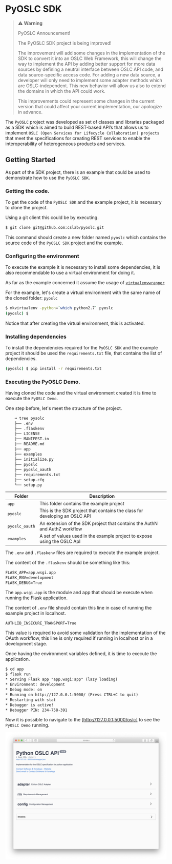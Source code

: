 # PyOSLC SDK

> :warning: **Warning**
> 
> PyOSLC Announcement!
> 
> The PyOSLC SDK project is being improved!
> 
> The improvement will add some changes in the implementation of the SDK 
> to convert it into an OSLC Web Framework, this will change the way 
> to implement the API by adding better support for more data sources 
> by defining a neutral interface between OSLC API code, and data 
> source-specific access code. For adding a new data source, a developer 
> will only need to implement some adapter methods which are OSLC-independent. 
> This new behavior will allow us also to extend the domains in which 
> the API could work.
> 
> This improvements could represent some changes in the current version 
> that could affect your current implementation, our apologize in advance.


The `PyOSLC` project was developed as set of classes and libraries 
packaged as a SDK which is aimed to build REST-based API’s that allows us 
to implement `OSLC (Open Services for Lifecycle Collaboration) projects`
that meet the specifications for creating REST services to enable 
the interoperability of heterogeneous products and services.

## Getting Started

As part of the SDK project, there is an example that could be used to
demonstrate how to use the `PyOSLC SDK`.

### Getting the code.
To get the code of the `PyOSLC SDK` and the example project, it is necessary
to clone the project.

Using a git client this could be by executing.

```bash
$ git clone git@github.com:cslab/pyoslc.git
```

This command should create a new folder named `pyoslc` which contains the 
source code of the `PyOSLC SDK` project and the example.

### Configuring the environment
To execute the example it is necessary to install some dependencies,
it is also recommendable to use a virtual environment for doing it.

As far as the example concerned it assume the usage of 
[`virtualenvwrapper`](https://virtualenvwrapper.readthedocs.io/en/latest/)

For the example, let's create a virtual environment with the same name of 
the cloned folder: `pyoslc`

```bash
$ mkvirtualenv -python=`which python2.7` pyoslc
(pyoslc) $
```

Notice that after creating the virtual environment, this is activated.

### Installing dependencies
To install the dependencies required for the `PyOSLC SDK` and the example project
it should be used the `requirements.txt` file, that contains the list of 
dependencies.

```bash
(pyoslc) $ pip install -r requirements.txt
```

### Executing the PyOSLC Demo.
Having cloned the code and the virtual environment created it is time to execute
the `PyOSLC Demo`.

One step before, let's meet the structure of the project.

```
    ➜ tree pysolc
    ├── .env
    ├── .flaskenv
    ├── LICENSE
    ├── MANIFEST.in
    ├── README.md
    ├── app
    ├── examples
    ├── initialize.py
    ├── pyoslc
    ├── pyoslc_oauth
    ├── requirements.txt
    ├── setup.cfg
    └── setup.py 
```

| Folder          | Description                              |
| --------------- | ---------------------------------------- |
| `app`           | This folder contains the example project |
| `pyoslc`        | This is the SDK project that contains the class for developing an OSLC API |
| `pyoslc_oauth`  | An extension of the SDK project that contains the AuthN and AuthZ workflow |
| `examples`      | A set of values used in the example project to expose using the OSLC ApI   |

The `.env` and `.flaskenv` files are required to execute the example
project.

The content of the `.flaskenv` should be something like this:

```properties
FLASK_APP=app.wsgi.app
FLASK_ENV=development
FLASK_DEBUG=True
``` 

The `app.wsgi.app` is the module and app that should be execute when running
the Flask application.

The content of `.env` file should contain this line in case of running the
example project in localhost.

```properties
AUTHLIB_INSECURE_TRANSPORT=True
```

This value is required to avoid some validation for the implementation of 
the OAuth workflow, this line is only required if running in localhost or
in a development stage.

Once having the environment variables defined, it is time to execute the
application.

```shell script
$ cd app
$ flask run
* Serving Flask app "app.wsgi:app" (lazy loading)
* Environment: development
* Debug mode: on
* Running on http://127.0.0.1:5000/ (Press CTRL+C to quit)
* Restarting with stat
* Debugger is active!
* Debugger PIN: 234-758-391
```

Now it is possible to navigate to the [http://127.0.0.1:5000/oslc] 
to see the `PyOSLC Demo` running.

![PyOSLC Demo](docs/source/_static/02.png "PyOSLC Demo")